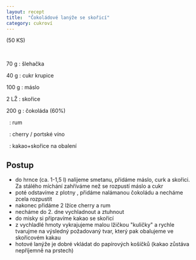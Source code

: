 ```yaml
---
layout: recept
title:  "Čokoládové lanýže se skořicí"
category: cukroví
---
```


(50 KS)

<br>

<div class="ingredience" markdown="1">

70 g
: šlehačka

40 g
: cukr krupice

100 g
: máslo

2 LŽ
: skořice

200 g
: čokoláda (60%)

&nbsp;
: rum

&nbsp;
: cherry / portské víno

&nbsp;
: kakao+skořice na obalení

</div>

## Postup

<div class="postup" markdown="1">  

- do hrnce (ca. 1-1,5 l) nalijeme smetanu, přidáme máslo, curk a skořici. Za stálého míchání zahříváme než se rozpustí máslo a cukr
- poté odstavíme z plotny , přidáme nalámanou čokoládu a necháme zcela rozpustit
- nakonec přidáme 2 lžíce cherry a rum
- necháme do 2. dne vychladnout a ztuhnout
- do misky si připravíme kakao se skořicí
- z vychladlé hmoty vykrajujeme malou lžičkou "kuličky" a rychle tvarujme na výsledný požadovaný tvar, který pak obalujeme ve skořicovém kakau
- hotové lanýže je dobré vkládat do papírových košíčků (kakao zůstáva nepříjemně na prstech)
     
</div>
